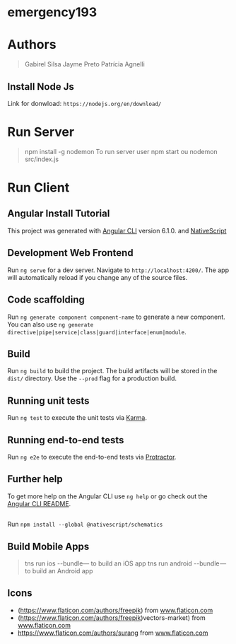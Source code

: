 

# emergency193

# Authors

> Gabirel Silsa
> Jayme Preto
> Patrícia Agnelli

## Install Node Js

Link for donwload: `https://nodejs.org/en/download/`

# Run Server

>npm install -g nodemon
>To run server  user npm start ou nodemon src/index.js

# Run Client

## Angular Install Tutorial

This project was generated with [Angular CLI](https://github.com/angular/angular-cli) version 6.1.0. and [NativeScript](https://blog.angular.io/apps-that-work-natively-on-the-web-and-mobile-9b26852495e7)

## Development Web Frontend

Run `ng serve` for a dev server. Navigate to `http://localhost:4200/`. The app will automatically reload if you change any of the source files.

## Code scaffolding

Run `ng generate component component-name` to generate a new component. You can also use `ng generate directive|pipe|service|class|guard|interface|enum|module`.

## Build

Run `ng build` to build the project. The build artifacts will be stored in the `dist/` directory. Use the `--prod` flag for a production build.

## Running unit tests

Run `ng test` to execute the unit tests via [Karma](https://karma-runner.github.io).

## Running end-to-end tests

Run `ng e2e` to execute the end-to-end tests via [Protractor](http://www.protractortest.org/).

## Further help

To get more help on the Angular CLI use `ng help` or go check out the [Angular CLI README](https://github.com/angular/angular-cli/blob/master/README.md).

## 

Run `npm install --global @nativescript/schematics`

## Build Mobile Apps

>tns run ios --bundle— to build an iOS app
>tns run android --bundle — to build an Android app


## Icons
- (https://www.flaticon.com/authors/freepik) from www.flaticon.com 
- (https://www.flaticon.com/authors/freepik)vectors-market) from www.flaticon.com 
- https://www.flaticon.com/authors/surang from www.flaticon.com 